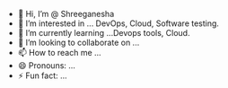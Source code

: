 - 👋 Hi, I’m @ Shreeganesha
- 👀 I’m interested in ... DevOps, Cloud, Software testing.
- 🌱 I’m currently learning ...Devops tools, Cloud. 
- 💞️ I’m looking to collaborate on ...
- 📫 How to reach me ...
- 😄 Pronouns: ...
- ⚡ Fun fact: ...

<!---
4nm22ec414/4nm22ec414 is a ✨ special ✨ repository because its `README.md` (this file) appears on your GitHub profile.
You can click the Preview link to take a look at your changes.
--->
